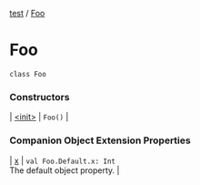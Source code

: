 [test](../index.md) / [Foo](./index.md)

# Foo

`class Foo`

### Constructors

| [&lt;init&gt;](-init-.md) | `Foo()` |

### Companion Object Extension Properties

| [x](../x.md) | `val Foo.Default.x: Int`<br>The default object property. |

